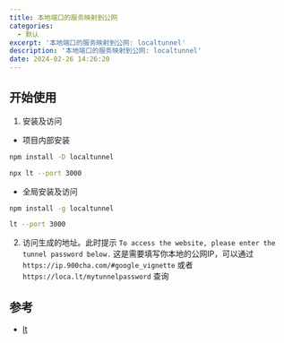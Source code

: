 ```yaml
---
title: 本地端口的服务映射到公网
categories:
  - 默认
excerpt: '本地端口的服务映射到公网: localtunnel'
description: '本地端口的服务映射到公网: localtunnel'
date: 2024-02-26 14:26:20
---
```


## 开始使用

1. 安装及访问

- 项目内部安装

```bash
npm install -D localtunnel

npx lt --port 3000
```

- 全局安装及访问

```bash
npm install -g localtunnel

lt --port 3000
```

2. 访问生成的地址。此时提示 `To access the website, please enter the tunnel password below.` 这是需要填写你本地的公网IP，可以通过 `https://ip.900cha.com/#google_vignette` 或者  `https://loca.lt/mytunnelpassword` 查询


## 参考

- [lt](https://www.npmjs.com/package/localtunnel)
